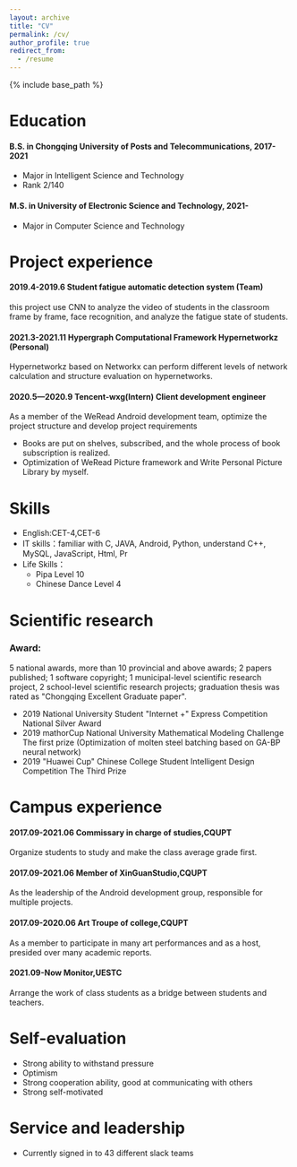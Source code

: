 ```yaml
---
layout: archive
title: "CV"
permalink: /cv/
author_profile: true
redirect_from:
  - /resume
---
```


{% include base_path %}

Education
======
#### B.S. in Chongqing University of Posts and Telecommunications, 2017-2021
+ Major in Intelligent Science and Technology
+ Rank 2/140
#### M.S. in University of Electronic Science and Technology, 2021-
+ Major in Computer Science and Technology

Project experience
======
#### 2019.4-2019.6    Student fatigue automatic detection system (Team)
this project use CNN to analyze the video of students in the classroom frame by frame, face recognition, and analyze the fatigue state of students.
#### 2021.3-2021.11    Hypergraph Computational Framework Hypernetworkz (Personal)
Hypernetworkz based on Networkx can perform different levels of network calculation and structure evaluation on hypernetworks.
#### 2020.5—2020.9    Tencent-wxg(Intern)   Client development engineer
As a member of the WeRead Android development team, optimize the project structure and develop project requirements
+ Books are put on shelves, subscribed, and the whole process of book subscription is realized. 
+ Optimization of WeRead Picture framework and Write Personal Picture Library by myself.
  
Skills
======
* English:CET-4,CET-6
* IT skills：familiar with C, JAVA, Android, Python, understand C++, MySQL, JavaScript, Html, Pr
* Life Skills：
  * Pipa Level 10
  * Chinese Dance Level 4

Scientific research
======
### Award: 
5 national awards, more than 10 provincial and above awards; 
2 papers published;
1 software copyright; 
1 municipal-level scientific research project, 2 school-level scientific research projects;
graduation thesis was rated as "Chongqing Excellent Graduate paper".
+ 2019 National University Student "Internet +" Express Competition National Silver Award
+ 2019 mathorCup National University Mathematical Modeling Challenge The first prize (Optimization of molten steel batching based on GA-BP neural network)
+ 2019 "Huawei Cup" Chinese College Student Intelligent Design Competition The Third Prize
  
Campus experience
======
#### 2017.09-2021.06 Commissary in charge of studies,CQUPT
Organize students to study and make the class average grade first. 
#### 2017.09-2021.06 Member of XinGuanStudio,CQUPT
As the leadership of the Android development group, responsible for multiple projects.
#### 2017.09-2020.06 Art Troupe of college,CQUPT
As a member to participate in many art performances and as a host, presided over many academic reports.
#### 2021.09-Now Monitor,UESTC
Arrange the work of class students as a bridge between students and teachers.
  
Self-evaluation
======
+ Strong ability to withstand pressure
+ Optimism
+ Strong cooperation ability, good at communicating with others
+ Strong self-motivated
  
Service and leadership
======
* Currently signed in to 43 different slack teams
